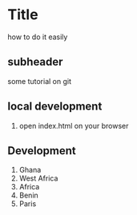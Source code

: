 # Title

how to do it easily

## subheader

some tutorial on git

## local development

1. open index.html on your browser

## Development

1. Ghana
2. West Africa
3. Africa
4. Benin
5. Paris
